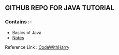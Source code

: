 ## GITHUB REPO FOR JAVA TUTORIAL

### Contains :-

- Basics of Java
- [Notes](https://github.com/kanisht09/JavaTutorial/blob/main/Notes.md)

Reference Link : [CodeWithHarry](https://www.youtube.com/playlist?list=PLu0W_9lII9agS67Uits0UnJyrYiXhDS6q)
